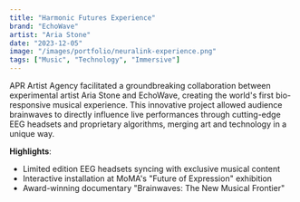 ```yaml
---
title: "Harmonic Futures Experience"
brand: "EchoWave"
artist: "Aria Stone"
date: "2023-12-05"
image: "/images/portfolio/neuralink-experience.png"
tags: ["Music", "Technology", "Immersive"]
---
```


APR Artist Agency facilitated a groundbreaking collaboration between
experimental artist Aria Stone and EchoWave, creating the world's first
bio-responsive musical experience. This innovative project allowed
audience brainwaves to directly influence live performances through
cutting-edge EEG headsets and proprietary algorithms, merging art and
technology in a unique way.

**Highlights**:
- Limited edition EEG headsets syncing with exclusive musical content
- Interactive installation at MoMA's "Future of Expression" exhibition
- Award-winning documentary "Brainwaves: The New Musical Frontier"
